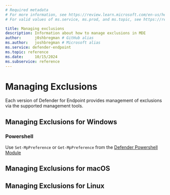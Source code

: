 ```yaml
---
# Required metadata
# For more information, see https://review.learn.microsoft.com/en-us/help/platform/learn-editor-add-metadata?branch=main
# For valid values of ms.service, ms.prod, and ms.topic, see https://review.learn.microsoft.com/en-us/help/platform/metadata-taxonomies?branch=main

title: Managing exclusions
description: Information about how to manage exclusions in MDE
author:      j0shbregman # GitHub alias
ms.author:   joshbregman # Microsoft alias
ms.service: defender-endpoint
ms.topic: reference
ms.date:     10/15/2024
ms.subservice: reference
---
```


# Managing Exclusions

Each version of Defender for Endpoint provides management of exclusions via the supported management tools.  

## Managing Exclusions for Windows

### Powershell

Use `Set-MpPreference` or `Get-MpPreference` from the [Defender Powershell Module](https://learn.microsoft.com/en-us/powershell/module/defender/?view=windowsserver2022-ps) 

## Managing Exclusions for macOS

## Managing Exclusions for Linux

